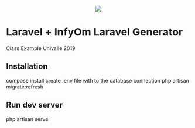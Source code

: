 <p align="center"><img src="https://laravel.com/assets/img/components/logo-laravel.svg"></p>

# Laravel + InfyOm  Laravel Generator

Class Example Univalle 2019

## Installation

compose install
create .env file with to the database connection
php artisan migrate:refresh 

## Run dev server
php artisan serve
